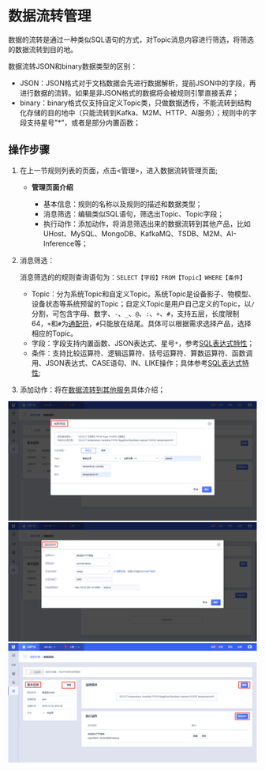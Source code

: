 # 数据流转管理
数据的流转是通过一种类似SQL语句的方式，对Topic消息内容进行筛选，将筛选的数据流转到目的地。

数据流转JSON和binary数据类型的区别：  

- JSON：JSON格式对于文档数据会先进行数据解析，提前JSON中的字段，再进行数据的流转。如果是非JSON格式的数据将会被规则引擎直接丢弃；
- binary：binary格式仅支持自定义Topic类，只做数据透传，不能流转到结构化存储的目的地中（只能流转到Kafka、M2M、HTTP、AI服务）；规则中的字段支持星号"*"，或者是部分内置函数；

## 操作步骤

1. 在上一节规则列表的页面，点击<管理>，进入数据流转管理页面;

   - **管理页面介绍**
   
     - 基本信息：规则的名称以及规则的描述和数据类型；
     - 消息筛选：编辑类似SQL语句，筛选出Topic、Topic字段；
     - 执行动作：添加动作，将消息筛选出来的数据流转到其他产品，比如UHost、MySQL、MongoDB、KafkaMQ、TSDB、M2M、AI-Inference等；
   
2. 消息筛选：  
   
   消息筛选的的规则查询语句为：`SELECT【字段】FROM【Topic】WHERE【条件】`  
   
   - Topic：分为系统Topic和自定义Topic。系统Topic是设备影子、物模型、设备状态等系统预留的Topic；自定义Topic是用户自己定义的Topic，以`/`分割，可包含字母、数字、`-`、`_`、`@`、`:`、`+`、`#`，支持五层，长度限制64，`+`和`#`为[通配符](/iot/uiot-core/console_guide/ruleengine/sql_statements#Topic通配符)，`#`只能放在结尾。具体可以根据需求选择产品，选择相应的Topic。
   - 字段：字段支持内置函数、JSON表达式、星号`*`，参考[SQL表达式特性](/iot/uiot-core/console_guide/ruleengine/sql_statements)；
   - 条件：支持比较运算符、逻辑运算符、括号运算符、算数运算符、函数调用、JSON表达式、CASE语句、IN、LIKE操作；具体参考[SQL表达式特性](/iot/uiot-core/console_guide/ruleengine/sql_statements);
   
3. 添加动作：将在[数据流转到其他服务](/iot/uiot-core/console_guide/ruleengine/data_forwarding)具体介绍；

![消息筛选](/images/消息筛选.png)
![添加动作](/images/添加动作.png)
![编辑规则](/images/编辑规则.png)
